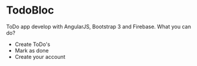 # TodoBloc

ToDo app develop with AngularJS, Bootstrap 3 and Firebase.
What you can do?
- Create ToDo's
- Mark as done
- Create your account
